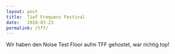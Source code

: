 ```yaml
---
layout: post
title:  Tief Frequenz Festival
date:   2018-03-23
permalink: /tff/
---
```


Wir haben den Noise Test Floor aufm TFF gehostet, war richtig top!
